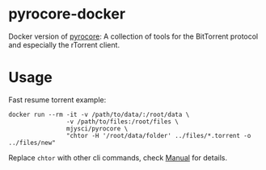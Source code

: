 # pyrocore-docker
Docker version of [pyrocore](https://github.com/pyroscope/pyrocore): A collection of tools for the BitTorrent protocol and especially the rTorrent client.

# Usage
Fast resume torrent example:
```
docker run --rm -it -v /path/to/data/:/root/data \
                -v /path/to/files:/root/files \
                mjysci/pyrocore \
                "chtor -H '/root/data/folder' ../files/*.torrent -o ../files/new"
```
Replace `chtor` with other cli commands, check [Manual](https://pyrocore.readthedocs.io/en/latest/usage.html) for details.